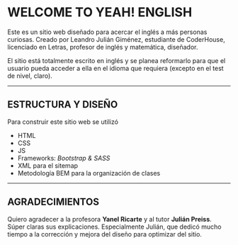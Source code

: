 # WELCOME TO YEAH! ENGLISH

Este es un sitio web diseñado para acercar el inglés a más personas curiosas. Creado por Leandro Julián Giménez, estudiante de CoderHouse, licenciado en Letras, profesor de inglés y matemática, diseñador.

El sitio está totalmente escrito en inglés y se planea reformarlo para que el usuario pueda acceder a ella en el idioma que requiera (excepto en el test de nivel, claro).

---

## ESTRUCTURA Y DISEÑO

Para construir este sitio web se utilizó

* HTML
* CSS
* JS
* Frameworks: *Bootstrap & SASS*
* XML para el sitemap
* Metodología BEM para la organización de clases

---

## AGRADECIMIENTOS

Quiero agradecer a la profesora **Yanel Ricarte** y al tutor **Julián Preiss**. Súper claras sus explicaciones. Especialmente Julián, que dedicó mucho tiempo a la corrección y mejora del diseño para optimizar del sitio.